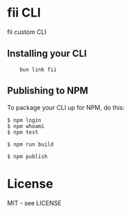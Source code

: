 # fii CLI

fii custom CLI

## Installing your CLI

```shell
    bun link fii
```
## Publishing to NPM

To package your CLI up for NPM, do this:

```shell
$ npm login
$ npm whoami
$ npm test

$ npm run build

$ npm publish
```

# License

MIT - see LICENSE
